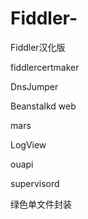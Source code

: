 # Fiddler-
Fiddler汉化版

fiddlercertmaker

DnsJumper

Beanstalkd web

mars

LogView

ouapi

supervisord

绿色单文件封装
